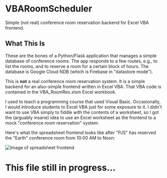 # VBARoomScheduler
Simple (not real) conference room reservation backend for Excel VBA frontend.

## What This Is
These are the bones of a Python/Flask application that manages a simple database of conference
rooms. The app responds to a few routes, e.g., to list the rooms, and to reserve a room for a
certain block of hours. The database is Google Cloud NDB (which is Firebase in "datastore mode").

This is **not** a real conference room reservation system. It is a simple backend for an
also-simple frontend written in Excel VBA. That VBA code is contained in the
VBA_RoomRes.xlsm Excel workbook.

I used to teach a programming course that used Visual Basic. Occasionally, I would introduce
students to Excel VBA just for some exposure to it. I didn't want to use VBA simply to fiddle
with the contents of a worksheet, so I got the (arguably insane) idea to use an Excel worksheet
as the frontend to a mock "conference room reservation" system.

Here's what the spreadsheet frontend looks like after "PJS" has reserved the "Earth" conference
room from 10:00 AM to Noon:

![Image of spreadsheet frontend](https://github.com/psterpe/VBARoomScheduler/tree/master/RoomRes1.png)

# This file still in progress...